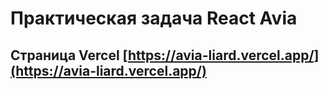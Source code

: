 # Практическая задача React Avia

## Страница Vercel [https://avia-liard.vercel.app/](https://avia-liard.vercel.app/)
